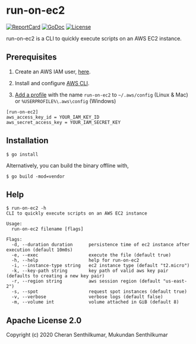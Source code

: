 # run-on-ec2
[![ReportCard][reportcard-image]][reportcard-url] [![GoDoc][godoc-image]][godoc-url] [![License][license-image]][license-url]

run-on-ec2 is a CLI to quickly execute scripts on an AWS EC2 instance.

## Prerequisites
1. Create an AWS IAM user, [here](https://console.aws.amazon.com/iam/home?#/users).

2. Install and configure [AWS CLI](https://docs.aws.amazon.com/cli/latest/userguide/cli-chap-welcome.html).

3. [Add a profile](https://docs.aws.amazon.com/cli/latest/userguide/cli-configure-profiles.html) with the name `run-on-ec2` to `~/.aws/config` (Linux & Mac) or `%USERPROFILE%\.aws\config` (Windows) 
```
[run-on-ec2]
aws_access_key_id = YOUR_IAM_KEY_ID
aws_secret_access_key = YOUR_IAM_SECRET_KEY
```

## Installation
```
$ go install
```

Alternatively, you can build the binary offline with,
```
$ go build -mod=vendor
```

## Help
```
$ run-on-ec2 -h
CLI to quickly execute scripts on an AWS EC2 instance

Usage:
  run-on-ec2 filename [flags]

Flags:
  -d, --duration duration      persistence time of ec2 instance after execution (default 10m0s)
  -e, --exec                   execute the file (default true)
  -h, --help                   help for run-on-ec2
  -i, --instance-type string   ec2 instance type (default "t2.micro")
  -k, --key-path string        key path of valid aws key pair (defaults to creating a new key pair)
  -r, --region string          aws session region (default "us-east-2")
  -s, --spot                   request spot instances (default true)
  -v, --verbose                verbose logs (default false)
  -m, --volume int             volume attached in GiB (default 8)
```

## Apache License 2.0
  Copyright (c) 2020 Cheran Senthilkumar, Mukundan Senthilkumar

[reportcard-url]: https://goreportcard.com/report/github.com/cheran-senthil/run-on-ec2
[reportcard-image]: https://goreportcard.com/badge/github.com/cheran-senthil/run-on-ec2
[godoc-url]: https://godoc.org/github.com/cheran-senthil/run-on-ec2
[godoc-image]: https://godoc.org/github.com/cheran-senthil/run-on-ec2?status.svg
[license-url]: https://opensource.org/licenses/Apache-2.0
[license-image]: https://img.shields.io/badge/License-Apache%202.0-blue.svg
